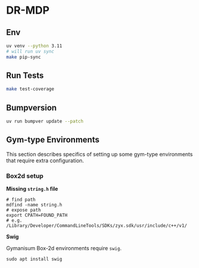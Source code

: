 # DR-MDP

## Env

```sh
uv venv --python 3.11
# will run uv sync
make pip-sync
```

## Run Tests

```sh
make test-coverage
```

## Bumpversion

```sh
uv run bumpver update --patch
```

## Gym-type Environments

This section describes specifics of setting up some gym-type environments that require extra configuration.

### Box2d setup


**Missing `string.h` file**

```
# find path
mdfind -name string.h 
# expose path
export CPATH=FOUND_PATH
# e.g. /Library/Developer/CommandLineTools/SDKs/zyx.sdk/usr/include/c++/v1/
```

**Swig**

Gymanisum Box-2d environments require `swig`.

```
sudo apt install swig
```
